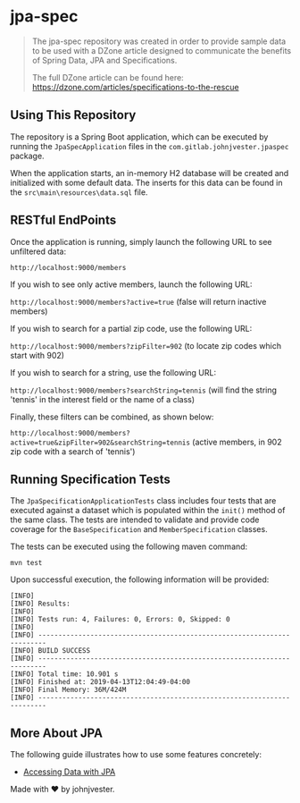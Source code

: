# jpa-spec

> The jpa-spec repository was created in order to provide sample data to be
> used with a DZone article designed to communicate the benefits of Spring Data, 
> JPA and Specifications. 
> 
> The full DZone article can be found here:
> https://dzone.com/articles/specifications-to-the-rescue

## Using This Repository

The repository is a Spring Boot application, which can be executed by running the `JpaSpecApplication` files in the `com.gitlab.johnjvester.jpaspec` package.  

When the application starts, an in-memory H2 database will be created and initialized with some default data.  The inserts for this data can be found in the `src\main\resources\data.sql` file.

## RESTful EndPoints

Once the application is running, simply launch the following URL to see unfiltered data:

`http://localhost:9000/members`

If you wish to see only active members, launch the following URL:

`http://localhost:9000/members?active=true` (false will return inactive members)

If you wish to search for a partial zip code, use the following URL:

`http://localhost:9000/members?zipFilter=902` (to locate zip codes which start with 902)

If you wish to search for a string, use the following URL:

`http://localhost:9000/members?searchString=tennis` (will find the string 'tennis' in the interest field or the name of a class)

Finally, these filters can be combined, as shown below:

`http://localhost:9000/members?active=true&zipFilter=902&searchString=tennis` (active members, in 902 zip code with a search of 'tennis')

## Running Specification Tests

The `JpaSpecificationApplicationTests` class includes four tests that are executed against a dataset which is populated 
within the `init()` method of the same class.  The tests are intended to validate and provide code coverage for the 
`BaseSpecification` and `MemberSpecification` classes.

The tests can be executed using the following maven command:

`mvn test`

Upon successful execution, the following information will be provided:

```
[INFO] 
[INFO] Results:
[INFO] 
[INFO] Tests run: 4, Failures: 0, Errors: 0, Skipped: 0
[INFO] 
[INFO] ------------------------------------------------------------------------
[INFO] BUILD SUCCESS
[INFO] ------------------------------------------------------------------------
[INFO] Total time: 10.901 s
[INFO] Finished at: 2019-04-13T12:04:49-04:00
[INFO] Final Memory: 36M/424M
[INFO] ------------------------------------------------------------------------
```

## More About JPA

The following guide illustrates how to use some features concretely:

* [Accessing Data with JPA](https://spring.io/guides/gs/accessing-data-jpa/)

Made with ♥ by johnjvester.